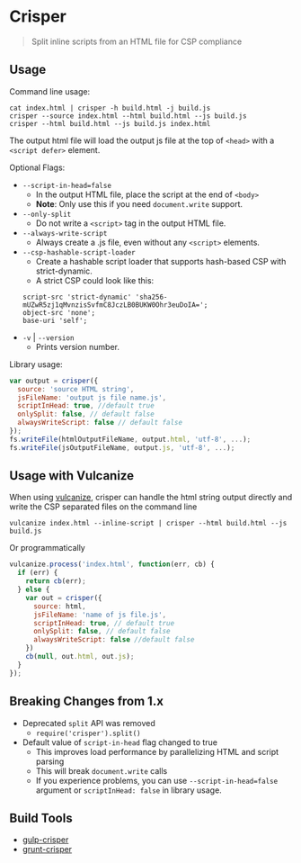 # Crisper
> Split inline scripts from an HTML file for CSP compliance

## Usage

Command line usage:

```
cat index.html | crisper -h build.html -j build.js
crisper --source index.html --html build.html --js build.js
crisper --html build.html --js build.js index.html
```

The output html file will load the output js file at the top of `<head>` with a `<script defer>` element.

Optional Flags:

  - `--script-in-head=false`
    - In the output HTML file, place the script at the end of `<body>`
    - **Note**: Only use this if you need `document.write` support.
  - `--only-split`
    - Do not write a `<script>` tag in the output HTML
      file.
  - `--always-write-script`
    - Always create a .js file, even without any `<script>`
      elements.
  - `--csp-hashable-script-loader`
    - Create a hashable script loader that supports hash-based CSP with strict-dynamic.
    - A strict CSP could look like this:
    ```
    script-src 'strict-dynamic' 'sha256-mUZwR5zj1qMvnzisSvfmC8JczLB0BUKW0Ohr3euDoIA=';
    object-src 'none';
    base-uri 'self';
    ```
  - `-v` | `--version`
    - Prints version number.

Library usage:

```js
var output = crisper({
  source: 'source HTML string',
  jsFileName: 'output js file name.js',
  scriptInHead: true, //default true
  onlySplit: false, // default false
  alwaysWriteScript: false // default false
});
fs.writeFile(htmlOutputFileName, output.html, 'utf-8', ...);
fs.writeFile(jsOutputFileName, output.js, 'utf-8', ...);
```

## Usage with Vulcanize

When using [vulcanize](https://github.com/Polymer/vulcanize), crisper can handle
the html string output directly and write the CSP separated files on the command
line

```
vulcanize index.html --inline-script | crisper --html build.html --js build.js
```

Or programmatically

```js
vulcanize.process('index.html', function(err, cb) {
  if (err) {
    return cb(err);
  } else {
    var out = crisper({
      source: html,
      jsFileName: 'name of js file.js',
      scriptInHead: true, // default true
      onlySplit: false, // default false
      alwaysWriteScript: false //default false
    })
    cb(null, out.html, out.js);
  }
});
```

## Breaking Changes from 1.x
- Deprecated `split` API was removed
  - `require('crisper').split()`
- Default value of `script-in-head` flag changed to true
  - This improves load performance by parallelizing HTML and script parsing
  - This will break `document.write` calls
  - If you experience problems, you can use `--script-in-head=false` argument or
      `scriptInHead: false` in library usage.

## Build Tools

- [gulp-crisper](https://npmjs.com/package/gulp-crisper)
- [grunt-crisper](https://www.npmjs.com/package/grunt-crisper)
